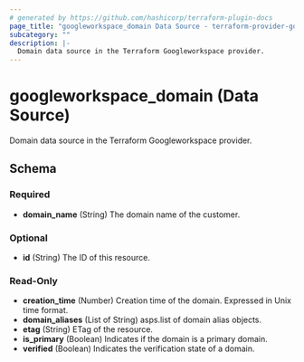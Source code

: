 ```yaml
---
# generated by https://github.com/hashicorp/terraform-plugin-docs
page_title: "googleworkspace_domain Data Source - terraform-provider-googleworkspace"
subcategory: ""
description: |-
  Domain data source in the Terraform Googleworkspace provider.
---
```


# googleworkspace_domain (Data Source)

Domain data source in the Terraform Googleworkspace provider.



<!-- schema generated by tfplugindocs -->
## Schema

### Required

- **domain_name** (String) The domain name of the customer.

### Optional

- **id** (String) The ID of this resource.

### Read-Only

- **creation_time** (Number) Creation time of the domain. Expressed in Unix time format.
- **domain_aliases** (List of String) asps.list of domain alias objects.
- **etag** (String) ETag of the resource.
- **is_primary** (Boolean) Indicates if the domain is a primary domain.
- **verified** (Boolean) Indicates the verification state of a domain.


